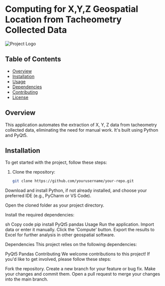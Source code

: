 # Computing for X,Y,Z Geospatial Location from Tacheometry Collected Data

![Project Logo](link_to_logo.png) <!-- Add a project logo or banner here -->

## Table of Contents
- [Overview](#overview)
- [Installation](#installation)
- [Usage](#usage)
- [Dependencies](#dependencies)
- [Contributing](#contributing)
- [License](#license)

## Overview

This application automates the extraction of X, Y, Z data from tacheometry collected data, eliminating the need for manual work. It's built using Python and PyQt5.

## Installation

To get started with the project, follow these steps:

1. Clone the repository:

   ```sh
   git clone https://github.com/yourusername/your-repo.git
Download and install Python, if not already installed, and choose your preferred IDE (e.g., PyCharm or VS Code).

Open the cloned folder as your project directory.

Install the required dependencies:

sh
Copy code
pip install PyQt5 pandas
Usage
Run the application.
Import data or enter it manually.
Click the 'Compute' button.
Export the results to Excel for further analysis in other geospatial software.
<!-- You can add screenshots or GIFs here to demonstrate the usage -->
Dependencies
This project relies on the following dependencies:

PyQt5
Pandas
Contributing
We welcome contributions to this project! If you'd like to get involved, please follow these steps:

Fork the repository.
Create a new branch for your feature or bug fix.
Make your changes and commit them.
Open a pull request to merge your changes into the main branch.
